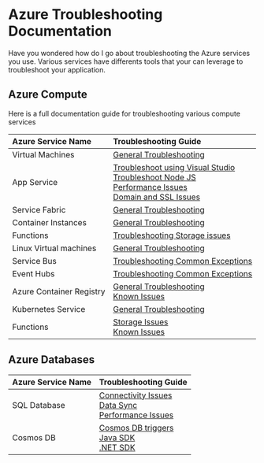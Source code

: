 # Azure Troubleshooting Documentation

Have you wondered how do I go about troubleshooting the Azure services you use. Various services have differents tools that your can leverage to troubleshoot your application. 

## Azure Compute
Here is a full documentation guide for troubleshooting various compute services

| Azure Service Name  | Troubleshooting Guide |
| :---   | :---   |
|  Virtual Machines | [General Troubleshooting](https://docs.microsoft.com/en-us/azure/virtual-machines/troubleshooting/) <br>|
|  App Service | [Troubleshoot using Visual Studio](https://docs.microsoft.com/en-us/azure/app-service/troubleshoot-dotnet-visual-studio)<br>[Troubleshoot Node JS](https://docs.microsoft.com/en-us/azure/app-service/app-service-web-nodejs-best-practices-and-troubleshoot-guide)<br>[Performance Issues](https://docs.microsoft.com/en-us/azure/app-service/troubleshoot-performance-degradation)<br>[Domain and SSL Issues](https://docs.microsoft.com/en-us/azure/app-service/troubleshoot-domain-ssl-certificates)|
|  Service Fabric | [General Troubleshooting](https://github.com/Azure/Service-Fabric-Troubleshooting-Guides)|
|  Container Instances | [General Troubleshooting](https://docs.microsoft.com/en-us/azure/container-instances/container-instances-troubleshooting)|
|  Functions | [Troubleshooting Storage issues](https://docs.microsoft.com/en-us/azure/azure-functions/functions-recover-storage-account)|
|  Linux Virtual machines | [General Troubleshooting](https://docs.microsoft.com/en-us/azure/virtual-machines/troubleshooting/)|
|  Service Bus |[Troubleshooting Common Exceptions](https://docs.microsoft.com/en-us/azure/service-bus-messaging/service-bus-messaging-exceptions)|
|  Event Hubs | [Troubleshooting Common Exceptions](https://docs.microsoft.com/en-us/azure/event-hubs/event-hubs-messaging-exceptions)|
|  Azure Container Registry | [General Troubleshooting](https://github.com/Azure/acr/blob/master/docs/Troubleshooting%20Guide.md)<br>[Known Issues](https://github.com/Azure/acr/issues)|
|  Kubernetes Service | [General Troubleshooting](https://docs.microsoft.com/en-us/azure/aks/troubleshooting)|
| Functions | [Storage Issues](https://docs.microsoft.com/en-us/azure/azure-functions/functions-recover-storage-account)<br>[Known Issues](https://github.com/Azure/Azure-Functions/issues)|


## Azure Databases


| Azure Service Name  | Troubleshooting Guide |
| :---   | :---   |
| SQL Database|[Connectivity Issues](https://docs.microsoft.com/en-us/azure/sql-database/sql-database-troubleshoot-common-connection-issues)<br>[Data Sync](https://docs.microsoft.com/en-us/azure/sql-database/sql-database-troubleshoot-data-sync)<br>[Performance Issues](https://docs.microsoft.com/en-us/azure/sql-database/sql-database-intelligent-insights-troubleshoot-performance)|
| Cosmos DB |[Cosmos DB triggers](https://docs.microsoft.com/en-us/azure/cosmos-db/troubleshoot-changefeed-functions)<br>[Java SDK](https://docs.microsoft.com/en-us/azure/cosmos-db/troubleshoot-java-async-sdk)<br>[.NET SDK](https://docs.microsoft.com/en-us/azure/cosmos-db/troubleshoot-dot-net-sdk)|



